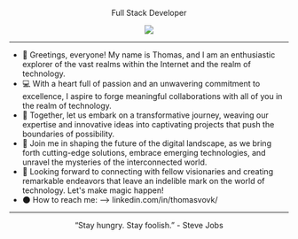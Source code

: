 
<p align="center">
Full Stack Developer 
</p>
<p align="center">
<img src="https://github.com/Thomasvovk/Thomasvovk/assets/127060122/e12987fc-0cf1-4bb9-8bd9-6911d07cf75b" />
</p>

---

- 👋 Greetings, everyone! My name is Thomas, and I am an enthusiastic explorer of the vast realms within the Internet and the realm of technology. 
- 💻 With a heart full of passion and an unwavering commitment to excellence, I aspire to forge meaningful collaborations with all of you in the realm of technology.
- 🤝 Together, let us embark on a transformative journey, weaving our expertise and innovative ideas into captivating projects that push the boundaries of possibility.
- 🤍 Join me in shaping the future of the digital landscape, as we bring forth cutting-edge solutions, embrace emerging technologies, and unravel the mysteries of the interconnected world.
- 🚀 Looking forward to connecting with fellow visionaries and creating remarkable endeavors that leave an indelible mark on the world of technology. Let's make magic happen!
- 🌑 How to reach me: --> linkedin.com/in/thomasvovk/

---

<p align="center">
“Stay hungry. Stay foolish.” - Steve Jobs
</p>




<!---
Thomasvovk/Thomasvovk is a ✨ special ✨ repository because its `README.md` (this file) appears on your GitHub profile.
You can click the Preview link to take a look at your changes.
--->

